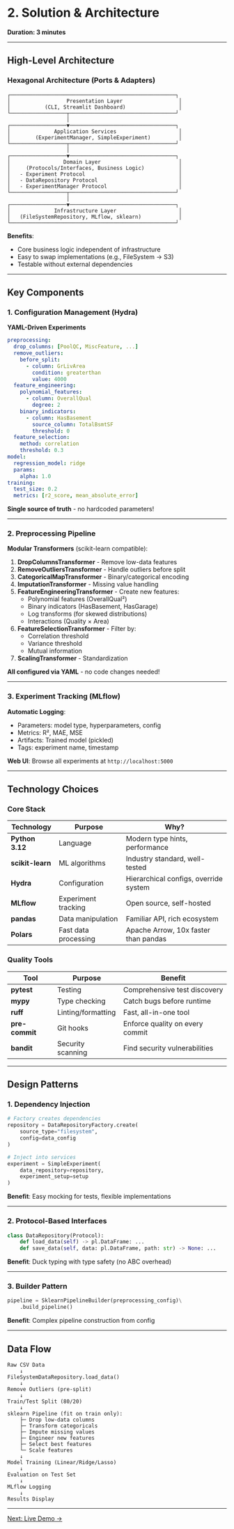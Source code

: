 # 2. Solution & Architecture

**Duration: 3 minutes**

---

## High-Level Architecture

### Hexagonal Architecture (Ports & Adapters)

```
┌─────────────────────────────────────────────────────┐
│                  Presentation Layer                  │
│           (CLI, Streamlit Dashboard)                 │
└──────────────────┬──────────────────────────────────┘
                   │
┌──────────────────▼──────────────────────────────────┐
│              Application Services                    │
│        (ExperimentManager, SimpleExperiment)         │
└──────────────────┬──────────────────────────────────┘
                   │
┌──────────────────▼──────────────────────────────────┐
│                 Domain Layer                         │
│     (Protocols/Interfaces, Business Logic)           │
│   - Experiment Protocol                              │
│   - DataRepository Protocol                          │
│   - ExperimentManager Protocol                       │
└──────────────────┬──────────────────────────────────┘
                   │
┌──────────────────▼──────────────────────────────────┐
│              Infrastructure Layer                    │
│   (FileSystemRepository, MLflow, sklearn)            │
└─────────────────────────────────────────────────────┘
```

**Benefits**:

- Core business logic independent of infrastructure
- Easy to swap implementations (e.g., FileSystem → S3)
- Testable without external dependencies

---

## Key Components

### 1. Configuration Management (Hydra)

**YAML-Driven Experiments**

```yaml
preprocessing:
  drop_columns: [PoolQC, MiscFeature, ...]
  remove_outliers:
    before_split:
      - column: GrLivArea
        condition: greaterthan
        value: 4000
  feature_engineering:
    polynomial_features:
      - column: OverallQual
        degree: 2
    binary_indicators:
      - column: HasBasement
        source_column: TotalBsmtSF
        threshold: 0
  feature_selection:
    method: correlation
    threshold: 0.3
model:
  regression_model: ridge
  params:
    alpha: 1.0
training:
  test_size: 0.2
  metrics: [r2_score, mean_absolute_error]
```

**Single source of truth** - no hardcoded parameters!

---

### 2. Preprocessing Pipeline

**Modular Transformers** (scikit-learn compatible):

1. **DropColumnsTransformer** - Remove low-data features
2. **RemoveOutliersTransformer** - Handle outliers before split
3. **CategoricalMapTransformer** - Binary/categorical encoding
4. **ImputationTransformer** - Missing value handling
5. **FeatureEngineeringTransformer** - Create new features:
   - Polynomial features (OverallQual²)
   - Binary indicators (HasBasement, HasGarage)
   - Log transforms (for skewed distributions)
   - Interactions (Quality × Area)
6. **FeatureSelectionTransformer** - Filter by:
   - Correlation threshold
   - Variance threshold
   - Mutual information
7. **ScalingTransformer** - Standardization

**All configured via YAML** - no code changes needed!

---

### 3. Experiment Tracking (MLflow)

**Automatic Logging**:

- Parameters: model type, hyperparameters, config
- Metrics: R², MAE, MSE
- Artifacts: Trained model (pickled)
- Tags: experiment name, timestamp

**Web UI**: Browse all experiments at `http://localhost:5000`

---

## Technology Choices

### Core Stack

| Technology | Purpose | Why? |
|------------|---------|------|
| **Python 3.12** | Language | Modern type hints, performance |
| **scikit-learn** | ML algorithms | Industry standard, well-tested |
| **Hydra** | Configuration | Hierarchical configs, override system |
| **MLflow** | Experiment tracking | Open source, self-hosted |
| **pandas** | Data manipulation | Familiar API, rich ecosystem |
| **Polars** | Fast data processing | Apache Arrow, 10x faster than pandas |

### Quality Tools

| Tool | Purpose | Benefit |
|------|---------|---------|
| **pytest** | Testing | Comprehensive test discovery |
| **mypy** | Type checking | Catch bugs before runtime |
| **ruff** | Linting/formatting | Fast, all-in-one tool |
| **pre-commit** | Git hooks | Enforce quality on every commit |
| **bandit** | Security scanning | Find security vulnerabilities |

---

## Design Patterns

### 1. **Dependency Injection**

```python
# Factory creates dependencies
repository = DataRepositoryFactory.create(
    source_type="filesystem",
    config=data_config
)

# Inject into services
experiment = SimpleExperiment(
    data_repository=repository,
    experiment_setup=setup
)
```

**Benefit**: Easy mocking for tests, flexible implementations

---

### 2. **Protocol-Based Interfaces**

```python
class DataRepository(Protocol):
    def load_data(self) -> pl.DataFrame: ...
    def save_data(self, data: pl.DataFrame, path: str) -> None: ...
```

**Benefit**: Duck typing with type safety (no ABC overhead)

---

### 3. **Builder Pattern**

```python
pipeline = SklearnPipelineBuilder(preprocessing_config)\
    .build_pipeline()
```

**Benefit**: Complex pipeline construction from config

---

## Data Flow

```
Raw CSV Data
    ↓
FileSystemDataRepository.load_data()
    ↓
Remove Outliers (pre-split)
    ↓
Train/Test Split (80/20)
    ↓
sklearn Pipeline (fit on train only):
    ├─ Drop low-data columns
    ├─ Transform categoricals
    ├─ Impute missing values
    ├─ Engineer new features
    ├─ Select best features
    └─ Scale features
    ↓
Model Training (Linear/Ridge/Lasso)
    ↓
Evaluation on Test Set
    ↓
MLflow Logging
    ↓
Results Display
```

---

[Next: Live Demo →](03-demo.md)

